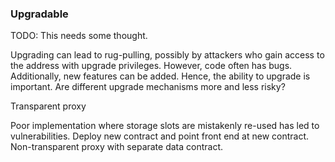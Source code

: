 ### Upgradable
TODO: This needs some thought.

Upgrading can lead to rug-pulling, possibly by attackers who gain access to the address with upgrade privileges.
However, code often has bugs. Additionally, new features can be added. Hence, the ability to upgrade is important.
Are different upgrade mechanisms more and less risky?

Transparent proxy

Poor implementation where storage slots are mistakenly re-used has led to vulnerabilities.
Deploy new contract and point front end at new contract.
Non-transparent proxy with separate data contract.

